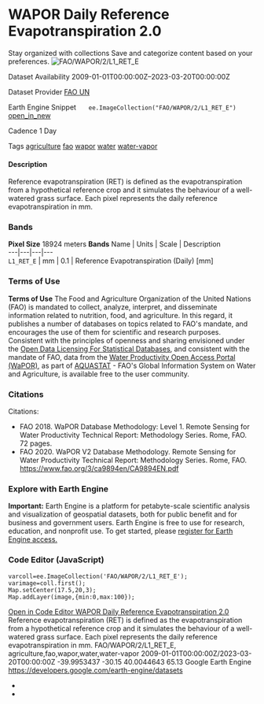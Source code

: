  
#  WAPOR Daily Reference Evapotranspiration 2.0 
Stay organized with collections  Save and categorize content based on your preferences. 
![FAO/WAPOR/2/L1_RET_E](https://developers.google.com/earth-engine/datasets/images/FAO/FAO_WAPOR_2_L1_RET_E_sample.png) 

Dataset Availability
    2009-01-01T00:00:00Z–2023-03-20T00:00:00Z 

Dataset Provider
     [ FAO UN ](https://wapor.apps.fao.org/catalog/WAPOR_2/1/L1_RET_E) 

Earth Engine Snippet
     `    ee.ImageCollection("FAO/WAPOR/2/L1_RET_E")   ` [ open_in_new ](https://code.earthengine.google.com/?scriptPath=Examples:Datasets/FAO/FAO_WAPOR_2_L1_RET_E) 

Cadence
    1 Day 

Tags
     [agriculture](https://developers.google.com/earth-engine/datasets/tags/agriculture) [fao](https://developers.google.com/earth-engine/datasets/tags/fao) [wapor](https://developers.google.com/earth-engine/datasets/tags/wapor) [water](https://developers.google.com/earth-engine/datasets/tags/water) [water-vapor](https://developers.google.com/earth-engine/datasets/tags/water-vapor)
#### Description
Reference evapotranspiration (RET) is defined as the evapotranspiration from a hypothetical reference crop and it simulates the behaviour of a well-watered grass surface. Each pixel represents the daily reference evapotranspiration in mm.
### Bands
**Pixel Size** 18924 meters 
**Bands**
Name | Units | Scale | Description  
---|---|---|---  
`L1_RET_E` | mm | 0.1 | Reference Evapotranspiration (Daily) [mm]  
### Terms of Use
**Terms of Use**
The Food and Agriculture Organization of the United Nations (FAO) is mandated to collect, analyze, interpret, and disseminate information related to nutrition, food, and agriculture. In this regard, it publishes a number of databases on topics related to FAO's mandate, and encourages the use of them for scientific and research purposes. Consistent with the principles of openness and sharing envisioned under the [Open Data Licensing For Statistical Databases](http://www.fao.org/3/ca7570en/ca7570en.pdf), and consistent with the mandate of FAO, data from the [Water Productivity Open Access Portal (WaPOR)](https://wapor.apps.fao.org/home/WAPOR_2/1), as part of [AQUASTAT](http://www.fao.org/aquastat/en/) - FAO's Global Information System on Water and Agriculture, is available free to the user community.
### Citations
Citations:
  * FAO 2018. WaPOR Database Methodology: Level 1. Remote Sensing for Water Productivity Technical Report: Methodology Series. Rome, FAO. 72 pages.
  * FAO 2020. WaPOR V2 Database Methodology. Remote Sensing for Water Productivity Technical Report: Methodology Series. Rome, FAO. <https://www.fao.org/3/ca9894en/CA9894EN.pdf>


### Explore with Earth Engine
**Important:** Earth Engine is a platform for petabyte-scale scientific analysis and visualization of geospatial datasets, both for public benefit and for business and government users. Earth Engine is free to use for research, education, and nonprofit use. To get started, please [register for Earth Engine access.](https://console.cloud.google.com/earth-engine)
### Code Editor (JavaScript)
```
varcoll=ee.ImageCollection('FAO/WAPOR/2/L1_RET_E');
varimage=coll.first();
Map.setCenter(17.5,20,3);
Map.addLayer(image,{min:0,max:100});
```
[ Open in Code Editor ](https://code.earthengine.google.com/?scriptPath=Examples:Datasets/FAO/FAO_WAPOR_2_L1_RET_E)
[ WAPOR Daily Reference Evapotranspiration 2.0 ](https://developers.google.com/earth-engine/datasets/catalog/FAO_WAPOR_2_L1_RET_E)
Reference evapotranspiration (RET) is defined as the evapotranspiration from a hypothetical reference crop and it simulates the behaviour of a well-watered grass surface. Each pixel represents the daily reference evapotranspiration in mm.
FAO/WAPOR/2/L1_RET_E, agriculture,fao,wapor,water,water-vapor 
2009-01-01T00:00:00Z/2023-03-20T00:00:00Z
-39.9953437 -30.15 40.0044643 65.13 
Google Earth Engine
https://developers.google.com/earth-engine/datasets
  * [ ](https://doi.org/https://wapor.apps.fao.org/catalog/WAPOR_2/1/L1_RET_E)
  * [ ](https://doi.org/https://developers.google.com/earth-engine/datasets/catalog/FAO_WAPOR_2_L1_RET_E)


